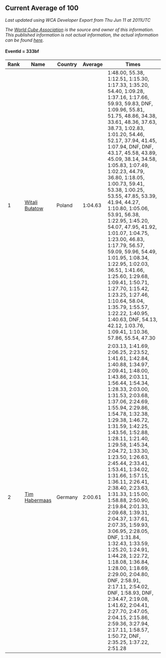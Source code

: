 ## Current Average of 100

*Last updated using WCA Developer Export from Thu Jun 11 at 2011UTC*

*The [World Cube Association](https://www.worldcubeassociation.org) is the source and owner of this information. This published information is not actual information, the actual information can be found [here](https://www.worldcubeassociation.org/results).*

#### EventId = 333bf

|Rank|Name|Country|Average|Times|  
|--|--|--|--|--|  
|1|[Witali Bułatow](https://www.worldcubeassociation.org/persons/2015BUAT01)|Poland|1:04.63|1:48.00, 55.38, 1:12.51, 1:15.30, 1:17.33, 1:35.20, 54.40, 1:09.28, 1:37.16, 1:17.66, 59.93, 59.83, DNF, 1:09.96, 55.81, 51.75, 48.86, 34.38, 33.61, 48.36, 37.63, 38.73, 1:02.83, 1:01.20, 54.46, 52.17, 37.94, 41.45, 1:07.94, DNF, DNF, 43.17, 45.58, 43.89, 45.09, 38.14, 34.58, 1:05.83, 1:07.49, 1:02.23, 44.79, 36.80, 1:18.05, 1:00.73, 59.41, 53.38, 1:00.25, 53.55, 47.85, 53.39, 41.94, 44.27, 1:10.80, 1:05.06, 53.91, 56.38, 1:22.95, 1:45.20, 54.07, 47.95, 41.92, 1:01.07, 1:04.75, 1:23.00, 46.83, 1:17.79, 56.57, 59.09, 59.96, 54.49, 1:01.95, 1:08.34, 1:22.95, 1:02.03, 36.51, 1:41.66, 1:25.60, 1:29.68, 1:09.41, 1:50.71, 1:27.70, 1:15.42, 1:23.25, 1:27.46, 1:10.64, 58.04, 1:35.79, 1:55.57, 1:22.22, 1:40.95, 1:40.63, DNF, 54.13, 42.12, 1:03.76, 1:09.41, 1:10.36, 57.86, 55.54, 47.30|  
|2|[Tim Habermaas](https://www.worldcubeassociation.org/persons/2007HABE01)|Germany|2:00.61|2:03.13, 1:41.69, 2:06.25, 2:23.52, 1:41.61, 1:42.84, 1:40.88, 1:34.97, 2:09.41, 1:48.00, 1:43.86, 2:03.11, 1:56.44, 1:54.34, 1:28.33, 2:03.00, 1:31.53, 2:03.68, 1:37.06, 2:24.69, 1:55.94, 2:29.86, 1:54.78, 1:32.38, 1:29.38, 1:46.72, 1:31.59, 1:42.25, 1:43.56, 1:52.88, 1:28.11, 1:21.40, 1:29.58, 1:45.34, 2:04.72, 1:33.30, 1:23.50, 1:26.63, 2:45.44, 2:33.41, 1:53.41, 1:34.02, 1:31.66, 1:57.15, 1:36.11, 2:26.41, 2:38.40, 2:23.63, 1:31.33, 1:15.00, 1:58.88, 2:50.90, 2:19.84, 2:01.33, 2:09.68, 1:39.31, 2:04.37, 1:37.61, 2:07.35, 1:59.93, 3:06.95, 2:28.05, DNF, 1:31.84, 1:32.43, 1:33.59, 1:25.20, 1:24.91, 1:44.28, 1:22.72, 1:18.08, 1:36.84, 1:28.00, 1:18.69, 2:29.00, 2:04.80, DNF, 2:58.91, 2:17.11, 2:54.02, DNF, 1:58.93, DNF, 2:34.47, 2:19.08, 1:41.62, 2:04.41, 2:27.70, 2:47.05, 2:04.15, 2:15.86, 2:59.36, 3:27.94, 2:17.11, 1:58.57, 1:50.72, DNF, 2:35.25, 1:37.22, 2:51.28|  
